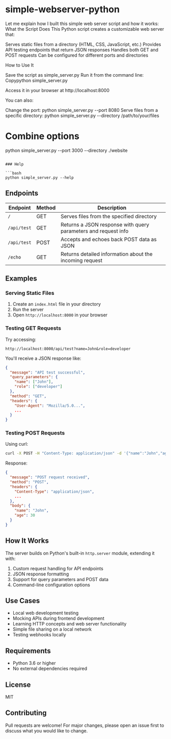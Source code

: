 # simple-webserver-python
 
Let me explain how I built this simple web server script and how it works:
What the Script Does
This Python script creates a customizable web server that:

Serves static files from a directory (HTML, CSS, JavaScript, etc.)
Provides API testing endpoints that return JSON responses
Handles both GET and POST requests
Can be configured for different ports and directories

How to Use It

Save the script as simple_server.py
Run it from the command line:
Copypython simple_server.py

Access it in your browser at http://localhost:8000

You can also:

Change the port: python simple_server.py --port 8080
Serve files from a specific directory: python simple_server.py --directory /path/to/your/files

# Combine options
python simple_server.py --port 3000 --directory ./website
```

### Help

```bash
python simple_server.py --help
```

## Endpoints

| Endpoint | Method | Description |
|----------|--------|-------------|
| `/` | GET | Serves files from the specified directory |
| `/api/test` | GET | Returns a JSON response with query parameters and request info |
| `/api/test` | POST | Accepts and echoes back POST data as JSON |
| `/echo` | GET | Returns detailed information about the incoming request |

## Examples

### Serving Static Files

1. Create an `index.html` file in your directory
2. Run the server
3. Open `http://localhost:8000` in your browser

### Testing GET Requests

Try accessing:
```
http://localhost:8000/api/test?name=John&role=developer
```

You'll receive a JSON response like:
```json
{
  "message": "API test successful",
  "query_parameters": {
    "name": ["John"],
    "role": ["developer"]
  },
  "method": "GET",
  "headers": {
    "User-Agent": "Mozilla/5.0...",
    ...
  }
}
```

### Testing POST Requests

Using curl:
```bash
curl -X POST -H "Content-Type: application/json" -d '{"name":"John","age":30}' http://localhost:8000/api/test
```

Response:
```json
{
  "message": "POST request received",
  "method": "POST",
  "headers": {
    "Content-Type": "application/json",
    ...
  },
  "body": {
    "name": "John",
    "age": 30
  }
}
```

## How It Works

The server builds on Python's built-in `http.server` module, extending it with:

1. Custom request handling for API endpoints
2. JSON response formatting
3. Support for query parameters and POST data
4. Command-line configuration options

## Use Cases

- Local web development testing
- Mocking APIs during frontend development
- Learning HTTP concepts and web server functionality
- Simple file sharing on a local network
- Testing webhooks locally

## Requirements

- Python 3.6 or higher
- No external dependencies required

## License

MIT

## Contributing

Pull requests are welcome! For major changes, please open an issue first to discuss what you would like to change.

